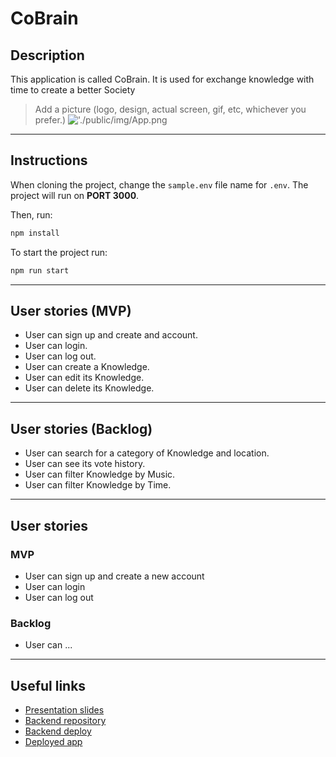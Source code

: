 # CoBrain

## Description

This application is called CoBrain. It is used for exchange knowledge with time to create a better Society

> Add a picture (logo, design, actual screen, gif, etc, whichever you prefer.)
!['./public/img/App.png](picture.png)

---
## Instructions

When cloning the project, change the <code>sample.env</code> file name for <code>.env</code>. The project will run on **PORT 3000**.

Then, run:
```bash
npm install
```

To start the project run:
```bash
npm run start
```
---

## User stories (MVP)

- User can sign up and create and account.
- User can login.
- User can log out.
- User can create a Knowledge.
- User can edit its Knowledge.
- User can delete its Knowledge.

---

## User stories (Backlog)

- User can search for a category of Knowledge and location.
- User can see its vote history.
- User can filter Knowledge by Music.
- User can filter Knowledge by Time.

---
## User stories 

### MVP

- User can sign up and create a new account
- User can login
- User can log out

### Backlog

- User can ...

---

## Useful links

- [Presentation slides]()
- [Backend repository]()
- [Backend deploy]()
- [Deployed app]()


